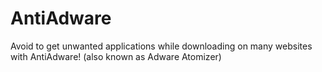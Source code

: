 AntiAdware
==========

Avoid to get unwanted applications while downloading on many websites with AntiAdware! (also known as Adware Atomizer)
